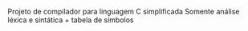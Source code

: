 Projeto de compilador para linguagem C simplificada
Somente análise léxica e sintática + tabela de símbolos

